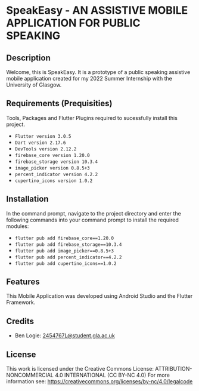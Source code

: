 # SpeakEasy - AN ASSISTIVE MOBILE APPLICATION FOR PUBLIC SPEAKING

## Description

Welcome, this is SpeakEasy. It is a prototype of a public speaking assistive mobile application created for my 2022 Summer Internship with the University of Glasgow. 

## Requirements (Prequisities)
Tools, Packages and Flutter Plugins required to sucessfully install this project.
- `Flutter version 3.0.5`
- `Dart version 2.17.6`
- `DevTools version 2.12.2` 
- `firebase_core version 1.20.0`
- `firebase_storage version 10.3.4`
- `image_picker version 0.8.5+3`
- `percent_indicator version 4.2.2`
- `cupertino_icons version 1.0.2`


## Installation
In the command prompt, navigate to the project directory and enter the following commands into your command prompt to install the required modules:
- `flutter pub add firebase_core==1.20.0`
- `flutter pub add firebase_storage==10.3.4`
- `flutter pub add image_picker==0.8.5+3`
- `flutter pub add percent_indicator==4.2.2`
- `flutter pub add cupertino_icons==1.0.2`

## Features
This Mobile Application was developed using Android Studio and the Flutter Framework. 

## Credits

- Ben Logie: 2454767L@student.gla.ac.uk

## License
This work is licensed under the Creative Commons License: ATTRIBUTION-NONCOMMERCIAL 4.0 INTERNATIONAL (CC BY-NC 4.0)
For more information see: https://creativecommons.org/licenses/by-nc/4.0/legalcode 
